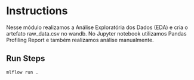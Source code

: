 # Instructions

Nesse módulo realizamos a Análise Exploratória dos Dados (EDA) e cria o artefato raw_data.csv no wandb. No Jupyter notebook utilizamos Pandas Profiling Report e também realizamos análise manualmente. 

## Run Steps

```bash
mlflow run .
```
